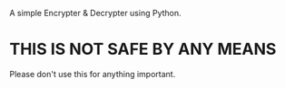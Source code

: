 A simple Encrypter & Decrypter using Python. 

# THIS IS NOT SAFE BY ANY MEANS

Please don't use this for anything important.
